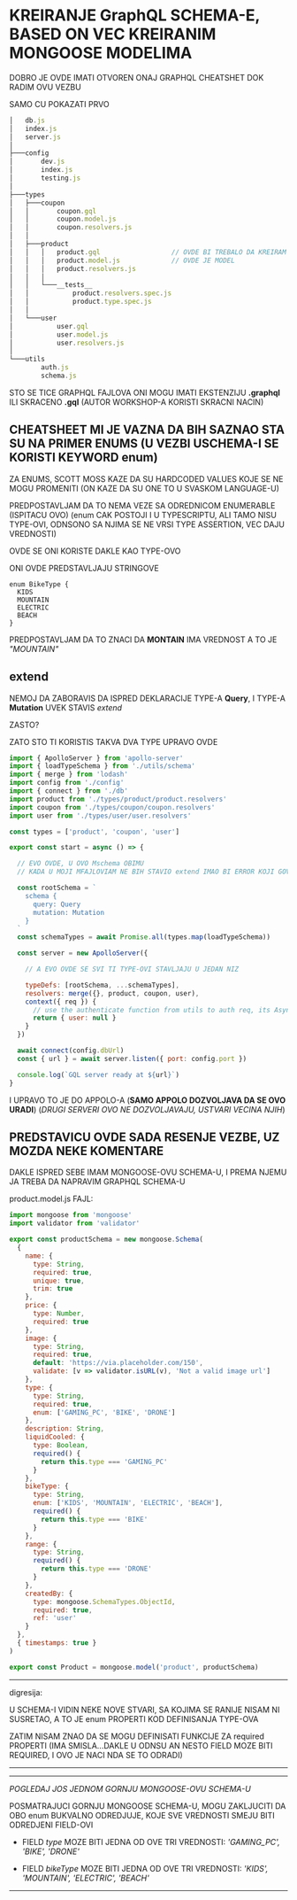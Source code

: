 # KREIRANJE GraphQL SCHEMA-E, BASED ON VEC KREIRANIM MONGOOSE MODELIMA

DOBRO JE OVDE IMATI OTVOREN ONAJ GRAPHQL CHEATSHET DOK RADIM OVU VEZBU

SAMO CU POKAZATI PRVO

```javascript
│   db.js
│   index.js
│   server.js
│
├───config
│       dev.js
│       index.js
│       testing.js
│
├───types
│   ├───coupon
│   │       coupon.gql
│   │       coupon.model.js
│   │       coupon.resolvers.js
│   │
│   ├───product
│   │   │   product.gql                  // OVDE BI TREBALO DA KREIRAM SCHEMA-U BASED ON MODELS
│   │   │   product.model.js             // OVDE JE MODEL
│   │   │   product.resolvers.js
│   │   │
│   │   └───__tests__
│   │           product.resolvers.spec.js
│   │           product.type.spec.js
│   │
│   └───user
│           user.gql
│           user.model.js
│           user.resolvers.js
│
└───utils
        auth.js
        schema.js
```

STO SE TICE GRAPHQL FAJLOVA ONI MOGU IMATI EKSTENZIJU **.graphql** ILI SKRACENO **.gql** (AUTOR WORKSHOP-A KORISTI SKRACNI NACIN)

## CHEATSHEET MI JE VAZNA DA BIH SAZNAO STA SU NA PRIMER ENUMS (U VEZBI  USCHEMA-I SE KORISTI KEYWORD enum)

ZA ENUMS, SCOTT MOSS KAZE DA SU HARDCODED VALUES KOJE SE NE MOGU PROMENITI (ON KAZE DA SU ONE TO U SVASKOM LANGUAGE-U)

PREDPOSTAVLJAM DA TO NEMA VEZE SA ODREDNICOM ENUMERABLE (ISPITACU OVO) (enum CAK POSTOJI I U TYPESCRIPTU, ALI TAMO NISU TYPE-OVI, ODNSONO SA NJIMA SE NE VRSI TYPE ASSERTION, VEC DAJU VREDNOSTI)

OVDE SE ONI KORISTE DAKLE KAO TYPE-OVO

ONI OVDE PREDSTAVLJAJU STRINGOVE

```linux
enum BikeType {
  KIDS
  MOUNTAIN
  ELECTRIC
  BEACH
}
```

PREDPOSTAVLJAM DA TO ZNACI DA **MONTAIN** IMA VREDNOST A TO JE *"MOUNTAIN"*

## extend

NEMOJ DA ZABORAVIS DA ISPRED DEKLARACIJE TYPE-A **Query**, I TYPE-A **Mutation** UVEK STAVIS *extend*

ZASTO?

ZATO STO TI KORISTIS TAKVA DVA TYPE UPRAVO OVDE

```javascript
import { ApolloServer } from 'apollo-server'
import { loadTypeSchema } from './utils/schema'
import { merge } from 'lodash'
import config from './config'
import { connect } from './db'
import product from './types/product/product.resolvers'
import coupon from './types/coupon/coupon.resolvers'
import user from './types/user/user.resolvers'

const types = ['product', 'coupon', 'user']

export const start = async () => {

  // EVO OVDE, U OVO Mschema OBIMU
  // KADA U MOJI MFAJLOVIAM NE BIH STAVIO extend IMAO BI ERROR KOJI GOVORI DA SAM NESTO DEKLARISAO VISE PUTA

  const rootSchema = `
    schema {
      query: Query
      mutation: Mutation
    }
  `
  const schemaTypes = await Promise.all(types.map(loadTypeSchema))

  const server = new ApolloServer({

    // A EVO OVDE SE SVI TI TYPE-OVI STAVLJAJU U JEDAN NIZ

    typeDefs: [rootSchema, ...schemaTypes],
    resolvers: merge({}, product, coupon, user),
    context({ req }) {
      // use the authenticate function from utils to auth req, its Async!
      return { user: null }
    }
  })

  await connect(config.dbUrl)
  const { url } = await server.listen({ port: config.port })

  console.log(`GQL server ready at ${url}`)
}
```

I UPRAVO TO JE DO APPOLO-A (**SAMO APPOLO DOZVOLJAVA DA SE OVO URADI**) (*DRUGI SERVERI OVO NE DOZVOLJAVAJU, USTVARI VECINA NJIH*)

## PREDSTAVICU OVDE SADA RESENJE VEZBE, UZ MOZDA NEKE KOMENTARE

DAKLE ISPRED SEBE IMAM MONGOOSE-OVU SCHEMA-U, I PREMA NJEMU JA TREBA DA NAPRAVIM GRAPHQL SCHEMA-U

product.model.js FAJL:

```javascript
import mongoose from 'mongoose'
import validator from 'validator'

export const productSchema = new mongoose.Schema(
  {
    name: {
      type: String,
      required: true,
      unique: true,
      trim: true
    },
    price: {
      type: Number,
      required: true
    },
    image: {
      type: String,
      required: true,
      default: 'https://via.placeholder.com/150',
      validate: [v => validator.isURL(v), 'Not a valid image url']
    },
    type: {
      type: String,
      required: true,
      enum: ['GAMING_PC', 'BIKE', 'DRONE']
    },
    description: String,
    liquidCooled: {
      type: Boolean,
      required() {
        return this.type === 'GAMING_PC'
      }
    },
    bikeType: {
      type: String,
      enum: ['KIDS', 'MOUNTAIN', 'ELECTRIC', 'BEACH'],
      required() {
        return this.type === 'BIKE'
      }
    },
    range: {
      type: String,
      required() {
        return this.type === 'DRONE'
      }
    },
    createdBy: {
      type: mongoose.SchemaTypes.ObjectId,
      required: true,
      ref: 'user'
    }
  },
  { timestamps: true }
)

export const Product = mongoose.model('product', productSchema)

```

******

digresija:

U SCHEMA-I VIDIN NEKE NOVE STVARI, SA KOJIMA SE RANIJE NISAM NI SUSRETAO, A TO JE enum PROPERTI KOD DEFINISANJA TYPE-OVA

ZATIM NISAM ZNAO DA SE MOGU DEFINISATI FUNKCIJE ZA required PROPERTI (IMA SMISLA...DAKLE U ODNSU AN NESTO FIELD MOZE BITI REQUIRED, I OVO JE NACI NDA SE TO ODRADI)

******

******

*POGLEDAJ JOS JEDNOM GORNJU MONGOOSE-OVU SCHEMA-U*

POSMATRAJUCI GORNJU MONGOOSE SCHEMA-U, MOGU ZAKLJUCITI DA OBO enum BUKVALNO ODREDJUJE, KOJE SVE VREDNOSTI SMEJU BITI ODREDJENI FIELD-OVI

- FIELD *type* MOZE BITI JEDNA OD OVE TRI VREDNOSTI: *'GAMING_PC', 'BIKE', 'DRONE'*

- FIELD *bikeType* MOZE BITI JEDNA OD OVE TRI VREDNOSTI: *'KIDS', 'MOUNTAIN', 'ELECTRIC', 'BEACH'*



******